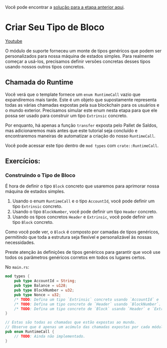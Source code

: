 Você pode encontrar a [solução para a etapa anterior aqui](https://gist.github.com/nomadbitcoin/a6964532490ce5fbda97a606c07e6f56).

# Criar Seu Tipo de Bloco

[Youtube](https://www.youtube.com/watch?v=0ohriBEmJks)

O módulo de suporte forneceu um monte de tipos genéricos que podem ser personalizados para nossa máquina de estados simples. Para realmente começar a usá-los, precisamos definir versões concretas desses tipos usando nossos outros tipos concretos.

## Chamada do Runtime

Você verá que o template fornece um `enum RuntimeCall` vazio que expandiremos mais tarde. Este é um objeto que supostamente representa todas as várias chamadas expostas pela sua blockchain para os usuários e o mundo exterior. Precisamos simular este enum nesta etapa para que ele possa ser usado para construir um tipo `Extrinsic` concreto.

Por enquanto, há apenas a função `transfer` exposta pelo Pallet de Saldos, mas adicionaremos mais antes que este tutorial seja concluído e encontraremos maneiras de automatizar a criação do nosso `RuntimeCall`.

Você pode acessar este tipo dentro de `mod types` com `crate::RuntimeCall`.

## Exercícios:

### Construindo o Tipo de Bloco

É hora de definir o tipo `Block` concreto que usaremos para aprimorar nossa máquina de estados simples.

1. Usando o enum `RuntimeCall` e o tipo `AccountId`, você pode definir um tipo `Extrinsic` concreto.
2. Usando o tipo `BlockNumber`, você pode definir um tipo `Header` concreto.
3. Usando os tipos concretos `Header` e `Extrinsic`, você pode definir um tipo `Block` concreto.

Como você pode ver, o `Block` é composto por camadas de tipos genéricos, permitindo que toda a estrutura seja flexível e personalizável às nossas necessidades.

Preste atenção às definições de tipos genéricos para garantir que você use todos os parâmetros genéricos corretos em todos os lugares certos.

No `main.rs`:

```rust
mod types {
	pub type AccountId = String;
	pub type Balance = u128;
	pub type BlockNumber = u32;
	pub type Nonce = u32;
	/* TODO: Defina um tipo `Extrinsic` concreto usando `AccountId` e `RuntimeCall`. */
  	/* TODO: Defina um tipo concreto de `Header` usando `BlockNumber`. */
  	/* TODO: Defina um tipo concreto de `Block` usando `Header` e `Extrinsic`. */
}

// Estas são todas as chamadas que estão expostas ao mundo.
// Observe que é apenas um acúmulo das chamadas expostas por cada módulo.
pub enum RuntimeCall {
    // TODO: Ainda não implementado.
}
```